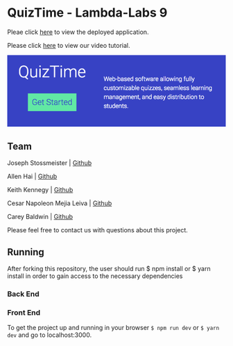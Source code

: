 # QuizTime - Lambda-Labs 9

Pleae click [here](https://quiztime.now.sh) to view the deployed application.

Please click [here]() to view our video tutorial. 

![QuizTime](./frontend/img/QuizTime.jpg)

## Team

Joseph Stossmeister | [Github](https://github.com/Jstoss)

Allen Hai | [Github](https://github.com/coetry)

Keith Kennegy | [Github](https://github.com/Kennedykid1995)

Cesar Napoleon Mejia Leiva | [Github](https://github.com/cesarnml)

Carey Baldwin | [Github](https://github.com/careybaldwin02)

Please feel free to contact us with questions about this project.

## Running

After forking this repository, the user should run $ npm install or $ yarn install in order to gain access to the necessary dependencies
 
### Back End


### Front End

To get the project up and running in your browser ```$ npm run dev``` or ```$ yarn dev``` and go to localhost:3000.



